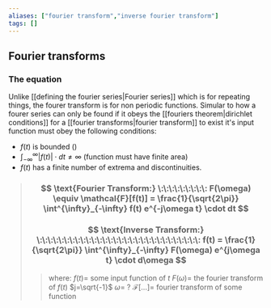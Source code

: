 ```yaml
---
aliases: ["fourier transform","inverse fourier transform"]
tags: []
---
```


## Fourier transforms

### The equation

Unlike [[defining the fourier series|Fourier series]] which is for repeating things, the fourer transform is for non periodic functions. Simular to how a fourer series can only be found if it obeys the [[fouriers theorem|dirichlet conditions]] for a [[fourier transforms|fourier transform]] to exist it's input function must obey the following conditions:
- $f(t)$ is bounded ()
- $\int^{\infty}_{-\infty} |f(t)|\cdot dt \neq \infty$ (function must have finite area)
- $f(t)$ has a finite number of extrema and discontinuities.

> ### $$ \text{Fourier Transform:} \:\:\:\:\:\:\:\:\: F(\omega) \equiv \mathcal{F}[f(t)] = \frac{1}{\sqrt{2\pi}} \int^{\infty}_{-\infty} f(t) e^{-j\omega t} \cdot dt $$ 
> ### $$ \text{Inverse Transform:} \:\:\:\:\:\:\:\:\:\:\:\:\:\:\:\:\:\:\:\:\:\:\:\:\:\:\:\:\:\:  f(t) = \frac{1}{\sqrt{2\pi}} \int^{\infty}_{-\infty} F(\omega) e^{j\omega t} \cdot d\omega $$ 
>> where:
>> $f(t)=$ some input function of $t$
>> $F(\omega)=$ the fourier transform of $f(t)$
>> $j=\sqrt{-1}$
>> $\omega=$ ?
>> $\mathcal{F}[...]=$ fourier transform of some function 


